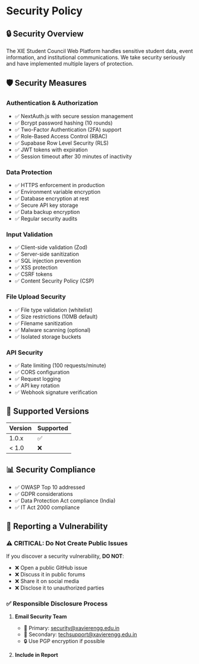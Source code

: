 # Security Policy

## 🔒 Security Overview

The XIE Student Council Web Platform handles sensitive student data, event information, and institutional communications. We take security seriously and have implemented multiple layers of protection.

## 🛡️ Security Measures

### Authentication & Authorization

- ✅ NextAuth.js with secure session management
- ✅ Bcrypt password hashing (10 rounds)
- ✅ Two-Factor Authentication (2FA) support
- ✅ Role-Based Access Control (RBAC)
- ✅ Supabase Row Level Security (RLS)
- ✅ JWT tokens with expiration
- ✅ Session timeout after 30 minutes of inactivity

### Data Protection

- ✅ HTTPS enforcement in production
- ✅ Environment variable encryption
- ✅ Database encryption at rest
- ✅ Secure API key storage
- ✅ Data backup encryption
- ✅ Regular security audits

### Input Validation

- ✅ Client-side validation (Zod)
- ✅ Server-side sanitization
- ✅ SQL injection prevention
- ✅ XSS protection
- ✅ CSRF tokens
- ✅ Content Security Policy (CSP)

### File Upload Security

- ✅ File type validation (whitelist)
- ✅ Size restrictions (10MB default)
- ✅ Filename sanitization
- ✅ Malware scanning (optional)
- ✅ Isolated storage buckets

### API Security

- ✅ Rate limiting (100 requests/minute)
- ✅ CORS configuration
- ✅ Request logging
- ✅ API key rotation
- ✅ Webhook signature verification

## 🚨 Supported Versions

| Version | Supported          |
| ------- | ------------------ |
| 1.0.x   | :white_check_mark: |
| < 1.0   | :x:                |

## 📊 Security Compliance

- ✅ OWASP Top 10 addressed
- ✅ GDPR considerations
- ✅ Data Protection Act compliance (India)
- ✅ IT Act 2000 compliance

## 🐛 Reporting a Vulnerability

### ⚠️ CRITICAL: Do Not Create Public Issues

If you discover a security vulnerability, **DO NOT**:
- ❌ Open a public GitHub issue
- ❌ Discuss it in public forums
- ❌ Share it on social media
- ❌ Disclose it to unauthorized parties

### ✅ Responsible Disclosure Process

1. **Email Security Team**
   - 📧 Primary: security@xavierengg.edu.in
   - 📧 Secondary: techsupport@xavierengg.edu.in
   - 🔒 Use PGP encryption if possible

2. **Include in Report**